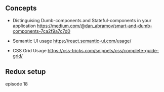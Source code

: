 ## Concepts

* Distinguising Dumb-components and Stateful-components in your application
 https://medium.com/@dan_abramov/smart-and-dumb-components-7ca2f9a7c7d0

* Semantic UI usage
https://react.semantic-ui.com/usage/

* CSS Grid Usage
https://css-tricks.com/snippets/css/complete-guide-grid/

## Redux setup
episode 18
 